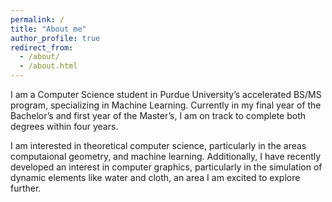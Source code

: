 ```yaml
---
permalink: /
title: "About me"
author_profile: true
redirect_from:
  - /about/
  - /about.html
---
```


I am a Computer Science student in Purdue University’s accelerated BS/MS program, specializing in Machine Learning. Currently in my final year of the Bachelor’s and first year of the Master’s, I am on track to complete both degrees within four years.

I am interested in theoretical computer science, particularly in the areas computaional geometry, and machine learning. Additionally, I have recently developed an interest in computer graphics, particularly in the simulation of dynamic elements like water and cloth, an area I am excited to explore further.
